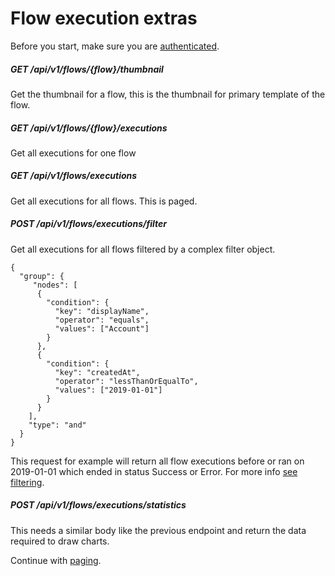 # Flow execution extras

Before you start, make sure you are [authenticated](/1.%20Authentication/Authentication.md).

##### GET /api/v1/flows/{flow}/thumbnail
Get the thumbnail for a flow, this is the thumbnail for primary template of the flow.

##### GET /api/v1/flows/{flow}/executions
Get all executions for one flow

##### GET /api/v1/flows/executions
Get all executions for all flows. This is paged.

##### POST /api/v1/flows/executions/filter
Get all executions for all flows filtered by a complex filter object.

```
{
  "group": {
     "nodes": [
      {
        "condition": {
          "key": "displayName",
          "operator": "equals",
          "values": ["Account"]
        }
      },
      {
        "condition": {
          "key": "createdAt",
          "operator": "lessThanOrEqualTo",
          "values": ["2019-01-01"]
        }
      }
    ],
    "type": "and"
  }
}
```

This request for example will return all flow executions before or ran on 2019-01-01 which ended in status Success or Error.
For more info [see filtering](/3.%20Smart%20Flows%20Entities/2.%20Filtering.md).

##### POST /api/v1/flows/executions/statistics
This needs a similar body like the previous endpoint and return the data required to draw charts.


Continue with [paging](/3.%20Smart%20Flows%20Entities/1.%20CRUD.md).
